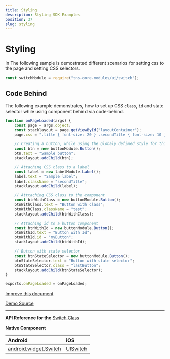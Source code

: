```yaml
---
title: Styling
description: Styling SDK Examples
position: 37
slug: styling
---
```


# Styling

In The following sample is demostrated different scenarios for setting css to the page and setting CSS selectors.

```JavaScript
const switchModule = require("tns-core-modules/ui/switch");
```

## Code Behind

The following example demonstrates, how to set up CSS `class`, `id` and state selector while using component behind via code-behind. 

```JavaScript
function onPageLoaded(args) {
    const page = args.object;
    const stacklayout = page.getViewById("layoutContainer");
    page.css = ".title { font-size: 20 } .secondTitle { font-size: 10 } button { background-color: red; } .test { color: blue; } #myButton { color: yellow; } .lastButton:pressed { color: green; }";

    // Creating a button, while using the globaly defined style for this component type
    const btn = new buttonModule.Button();
    btn.text = "Sample button";
    stacklayout.addChild(btn);

    // Attaching CSS class to a label
    const label = new labelModule.Label();
    label.text = "Sample label";
    label.className = "secondTitle";
    stacklayout.addChild(label);

    // Atttaching CSS class to the component
    const btnWithClass = new buttonModule.Button();
    btnWithClass.text = "Button with class";
    btnWithClass.className = "test";
    stacklayout.addChild(btnWithClass);

    // Attaching id to a button component
    const btnWithId = new buttonModule.Button();
    btnWithId.text = "Button with Id";
    btnWithId.id = "myButton";
    stacklayout.addChild(btnWithId);

    // Button with state selector
    const btnStateSelector = new buttonModule.Button();
    btnStateSelector.text = "Button with state selector";
    btnStateSelector.class = "lastButton";
    stacklayout.addChild(btnStateSelector);
}

exports.onPageLoaded = onPageLoaded;
```

[Improve this document](undefined/edit/master/app/ui/styling/code-behind/article.md)

[Demo Source](undefined/edit/master/app/ui/styling/code-behind)

---


**API Reference for the** [Switch Class](http://docs.nativescript.org/api-reference/modules/_ui_switch_.html)

**Native Component**

| Android               | iOS      |
|:----------------------|:---------|
| [android.widget.Switch](http://developer.android.com/reference/android/widget/Switch.html) | [UISwitch](https://developer.apple.com/library/ios/documentation/UIKit/Reference/UISwitch_Class/) |


